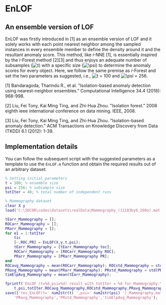 # EnLOF

## An ensemble version of LOF

EnLOF was firstly introduced in [1] as an ensemble version of LOF and it solely works with each point nearest neighbor among the sampled instances in every ensemble member to define the density around it and the resultant anomaly score. This method, like _i_-NNE [1], is essentially inspired by the _i_-Forest method [2][3] and thus enjoys an adequate number of subsamples (<img src="https://latex.codecogs.com/svg.image?t" title="t" />) with a specific size (<img src="https://latex.codecogs.com/svg.image?\psi&space;" title="\psi " />) to determine the anomaly scores for every object. Here, we follow the same premise as _i_-Forest and set the two parameters as suggested, i.e., <img src="https://latex.codecogs.com/svg.image?t&space;=&space;100" title="t = 100" /> and <img src="https://latex.codecogs.com/svg.image?\psi&space;=&space;256" title="\psi = 256" />.

[1] Bandaragoda, Tharindu R., et al. "Isolation-based anomaly detection using nearest-neighbor ensembles." Computational Intelligence 34.4 (2018): 968-998.

[2] Liu, Fei Tony, Kai Ming Ting, and Zhi-Hua Zhou. "Isolation forest." 2008 eighth ieee international conference on data mining. IEEE, 2008.

[3] Liu, Fei Tony, Kai Ming Ting, and Zhi-Hua Zhou. "Isolation-based anomaly detection." ACM Transactions on Knowledge Discovery from Data (TKDD) 6.1 (2012): 1-39.

## Implementation details

You can follow the subsequent script with the suggested parameters as a template to use the `EnLOF.m` function and obtain the required results out of an arbitrary dataset:

```matlab
% Setting initial parameters
t = 100; % ensemble size
psi = 256; % subsample size
totIter = 40; % total number of independent runs

% Mammography dataset
clear X y
load('C:\SDCOR\codes\datasets\realData\Mammography_(11183by6_260o).mat');

tEarr_Mammography = [];
ROCarr_Mammography = [];
PRarr_Mammography = [];
for e1 = 1:totIter
    tic
    [~,ROC,PR] = EnLOF(X,y,t,psi);
    tEarr_Mammography = [tEarr_Mammography toc];
    ROCarr_Mammography = [ROCarr_Mammography ROC];
    PRarr_Mammography = [PRarr_Mammography PR];
end
ROCavg_Mammography = mean(ROCarr_Mammography); ROCstd_Mammography = std(ROCarr_Mammography);
PRavg_Mammography = mean(PRarr_Mammography); PRstd_Mammography = std(PRarr_Mammography);
timElpAvg_Mammography = mean(tEarr_Mammography);

fprintf('EnLOF (t=%d,psi=%d) result with totIter = %d for Mammography:\t\tROC = %0.3f+-%0.3f\t\tPR = %0.3f+-%0.3f\t\telpsTime = %0.3f sec\n\n',...
    t,psi,totIter,ROCavg_Mammography,ROCstd_Mammography,PRavg_Mammography,PRstd_Mammography,timElpAvg_Mammography);
save(['res_EnLOF(t=' num2str(t) ',psi=' num2str(psi) ')_Mammography.mat'],'ROCarr_Mammography','PRarr_Mammography','ROCavg_Mammography','ROCstd_Mammography',...
	'PRavg_Mammography','PRstd_Mammography','timElpAvg_Mammography');
```


